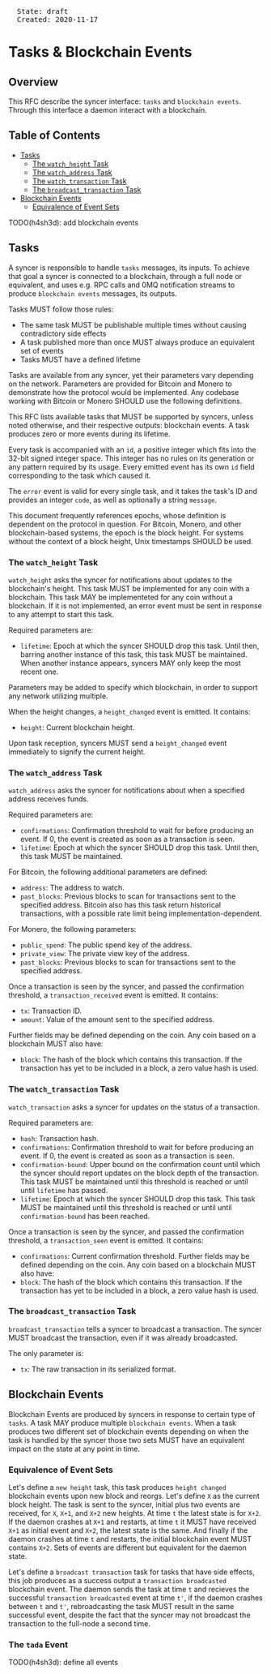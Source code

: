 <pre>
  State: draft
  Created: 2020-11-17
</pre>

# Tasks & Blockchain Events

## Overview

This RFC describe the syncer interface: `tasks` and `blockchain events`. Through this interface a daemon interact with a blockchain.

## Table of Contents

  * [Tasks](#tasks)
    * [The `watch_height` Task](#blockchain-arbitrating--accordant)
    * [The `watch_address` Task](#negotiation-taker--maker)
    * [The `watch_transaction` Task](#swap-alice--bob)
    * [The `broadcast_transaction` Task](#swap-alice--bob)
  * [Blockchain Events](#blockchain-events)
    * [Equivalence of Event Sets](#equivalence-of-event-sets)

TODO(h4sh3d): add blockchain events

## Tasks

A syncer is responsible to handle `tasks` messages, its inputs. To achieve that goal a syncer is connected to a blockchain, through a full node or equivalent, and uses e.g. RPC calls and 0MQ notification streams to produce `blockchain events` messages, its outputs.

Tasks MUST follow those rules:

* The same task MUST be publishable multiple times without causing contradictory side effects
* A task published more than once MUST always produce an equivalent set of events
* Tasks MUST have a defined lifetime

Tasks are available from any syncer, yet their parameters vary depending on the network. Parameters are provided for Bitcoin and Monero to demonstrate how the protocol would be implemented. Any codebase working with Bitcoin or Monero SHOULD use the following definitions.

This RFC lists available tasks that MUST be supported by syncers, unless noted otherwise, and their respective outputs: blockchain events. A task produces zero or more events during its lifetime.

Every task is accompanied with an `id`, a positive integer which fits into the 32-bit signed integer space. This integer has no rules on its generation or any pattern required by its usage. Every emitted event has its own `id` field corresponding to the task which caused it.

The `error` event is valid for every single task, and it takes the task's ID and provides an integer `code`, as well as optionally a string `message`.

This document frequently references epochs, whose definition is dependent on the protocol in question. For Bitcoin, Monero, and other blockchain-based systems, the epoch is the block height. For systems without the context of a block height, Unix timestamps SHOULD be used.

### The `watch_height` Task

`watch_height` asks the syncer for notifications about updates to the blockchain's height. This task MUST be implemented for any coin with a blockchain. This task MAY be implementeted for any coin without a blockchain. If it is not implemented, an error event must be sent in response to any attempt to start this task.

Required parameters are:
* `lifetime`: Epoch at which the syncer SHOULD drop this task. Until then, barring another instance of this task, this task MUST be maintained. When another instance appears, syncers MAY only keep the most recent one.

Parameters may be added to specify which blockchain, in order to support any network utilizing multiple.

When the height changes, a `height_changed` event is emitted. It contains:
* `height`: Current blockchain height.

Upon task reception, syncers MUST send a `height_changed` event immediately to signify the current height.

### The `watch_address` Task

`watch_address` asks the syncer for notifications about when a specified address receives funds.

Required parameters are:
* `confirmations`: Confirmation threshold to wait for before producing an event. If 0, the event is created as soon as a transaction is seen.
* `lifetime`: Epoch at which the syncer SHOULD drop this task. Until then, this task MUST be maintained.

For Bitcoin, the following additional parameters are defined:
* `address`: The address to watch.
* `past_blocks`: Previous blocks to scan for transactions sent to the specified address.
Bitcoin also has this task return historical transactions, with a possible rate limit being implementation-dependent.

For Monero, the following parameters:
* `public_spend`: The public spend key of the address.
* `private_view`: The private view key of the address.
* `past_blocks`: Previous blocks to scan for transactions sent to the specified address.

Once a transaction is seen by the syncer, and passed the confirmation threshold, a `transaction_received` event is emitted. It contains:
* `tx`: Transaction ID.
* `amount`: Value of the amount sent to the specified address.

Further fields may be defined depending on the coin. Any coin based on a blockchain MUST also have:

* `block`: The hash of the block which contains this transaction. If the transaction has yet to be included in a block, a zero value hash is used.

### The `watch_transaction` Task

`watch_transaction` asks a syncer for updates on the status of a transaction.

Required parameters are:
* `hash`: Transaction hash.
* `confirmations`: Confirmation threshold to wait for before producing an event. If 0, the event is created as soon as a transaction is seen.
* `confirmation-bound`: Upper bound on the confirmation count until which the syncer should report updates on the block depth of the transaction. This task MUST be maintained until this threshold is reached or until until `lifetime` has passed.
* `lifetime`: Epoch at which the syncer SHOULD drop this task. This task MUST be maintained until this threshold is reached or until until `confirmation-bound` has been reached. 

Once a transaction is seen by the syncer, and passed the confirmation threshold, a `transaction_seen` event is emitted. It contains:
* `confirmations`: Current confirmation threshold.
Further fields may be defined depending on the coin. Any coin based on a blockchain MUST also have:
* `block`: The hash of the block which contains this transaction. If the transaction has yet to be included in a block, a zero value hash is used.

### The `broadcast_transaction` Task

`broadcast_transaction` tells a syncer to broadcast a transaction. The syncer MUST broadcast the transaction, even if it was already broadcasted.

The only parameter is:
* `tx`: The raw transaction in its serialized format.

## Blockchain Events

Blockchain Events are produced by syncers in response to certain type of `tasks`. A task MAY produce multiple `blockchain events`. When a task produces two different set of blockchain events depending on when the task is handled by the syncer those two sets MUST have an equivalent impact on the state at any point in time.

### Equivalence of Event Sets
Let's define a `new height` task, this task produces `height changed` blockchain events upon new block and reorgs. Let's define `X` as the current block height. The task is sent to the syncer, initial plus two events are received, for `X`, `X+1`, and `X+2` new heights. At time `t` the latest state is for `X+2`. If the daemon crashes at `X+1` and restarts, at time `t` it MUST have received `X+1` as initial event and `X+2`, the latest state is the same. And finally if the daemon crashes at time `t` and restarts, the initial blockchain event MUST contains `X+2`. Sets of events are different but equivalent for the daemon state.

Let's define a `broadcast transaction` task for tasks that have side effects, this job produces as a success output a `transaction broadcasted` blockchain event. The daemon sends the task at time `t` and recieves the successful `transaction broadcasted` event at time `t'`, if the daemon crashes between `t` and `t'`, rebroadcasting the task MUST result in the same successful event, despite the fact that the syncer may not broadcast the transaction to the full-node a second time.

### The `tada` Event

TODO(h4sh3d): define all events